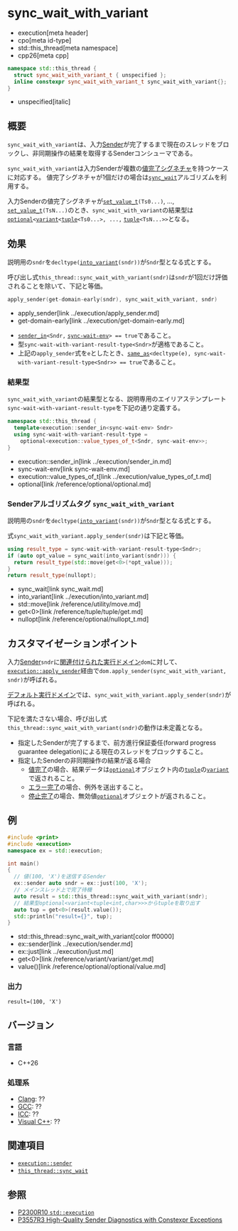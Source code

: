 # sync_wait_with_variant
* execution[meta header]
* cpo[meta id-type]
* std::this_thread[meta namespace]
* cpp26[meta cpp]

```cpp
namespace std::this_thread {
  struct sync_wait_with_variant_t { unspecified };
  inline constexpr sync_wait_with_variant_t sync_wait_with_variant{};
}
```
* unspecified[italic]

## 概要
`sync_wait_with_variant`は、入力[Sender](../execution/sender.md)が完了するまで現在のスレッドをブロックし、非同期操作の結果を取得するSenderコンシューマである。

`sync_wait_with_variant`は入力Senderが複数の[値完了シグネチャ](../execution/set_value.md)を持つケースに対応する。
値完了シグネチャが1個だけの場合は[`sync_wait`](sync_wait.md)アルゴリズムを利用する。


入力Senderの値完了シグネチャが[`set_value_t`](../execution/set_value.md)`(Ts0...)`, ..., [`set_value_t`](../execution/set_value.md)`(TsN...)`のとき、`sync_wait_with_variant`の結果型は[`optional`](/reference/optional/optional.md)`<`[`variant`](/reference/variant/variant.md)`<`[`tuple`](/reference/tuple/tuple.md)`<Ts0...>, ...,` [`tuple`](/reference/tuple/tuple.md)`<TsN...>>`となる。


## 効果
説明用の`sndr`を`decltype(`[`into_variant`](../execution/into_variant.md)`(sndr))`が`Sndr`型となる式とする。

呼び出し式`this_thread::sync_wait_with_variant(sndr)`は`sndr`が1回だけ評価されることを除いて、下記と等価。

```cpp
apply_sender(get-domain-early(sndr), sync_wait_with_variant, sndr)
```
* apply_sender[link ../execution/apply_sender.md]
* get-domain-early[link ../execution/get-domain-early.md]

- [`sender_in`](../execution/sender_in.md)`<Sndr,` [`sync-wait-env`](sync-wait-env.md)`> == true`であること。
- 型`sync-wait-with-variant-result-type<Sndr>`が適格であること。
- 上記の`apply_sender`式を`e`としたとき、[`same_as`](/reference/concepts/same_as.md)`<decltype(e), sync-wait-with-variant-result-type<Sndr>> == true`であること。


### 結果型
`sync_wait_with_variant`の結果型となる、説明専用のエイリアステンプレート`sync-wait-with-variant-result-type`を下記の通り定義する。

```cpp
namespace std::this_thread {
  template<execution::sender_in<sync-wait-env> Sndr>
  using sync-wait-with-variant-result-type =
    optional<execution::value_types_of_t<Sndr, sync-wait-env>>;
}
```
* execution::sender_in[link ../execution/sender_in.md]
* sync-wait-env[link sync-wait-env.md]
* execution::value_types_of_t[link ../execution/value_types_of_t.md]
* optional[link /reference/optional/optional.md]


### Senderアルゴリズムタグ `sync_wait_with_variant`
説明用の`sndr`を`decltype(`[`into_variant`](../execution/into_variant.md)`(sndr))`が`Sndr`型となる式とする。

式`sync_wait_with_variant.apply_sender(sndr)`は下記と等価。

```cpp
using result_type = sync-wait-with-variant-result-type<Sndr>;
if (auto opt_value = sync_wait(into_variant(sndr))) {
  return result_type(std::move(get<0>(*opt_value)));
}
return result_type(nullopt);
```
* sync_wait[link sync_wait.md]
* into_variant[link ../execution/into_variant.md]
* std::move[link /reference/utility/move.md]
* get<0>[link /reference/tuple/tuple/get.md]
* nullopt[link /reference/optional/nullopt_t.md]


## カスタマイゼーションポイント
入力[Sender](../execution/sender.md)`sndr`に[関連付けられた実行ドメイン](../execution/get-domain-early.md)`dom`に対して、
[`execution::apply_sender`](../execution/apply_sender.md)経由で`dom.apply_sender(sync_wait_with_variant, sndr)`が呼ばれる。

[デフォルト実行ドメイン](../execution/default_domain.md)では、`sync_wait_with_variant.apply_sender(sndr)`が呼ばれる。

下記を満たさない場合、呼び出し式`this_thread::sync_wait_with_variant(sndr)`の動作は未定義となる。

- 指定したSenderが完了するまで、前方進行保証委任(forward progress guarantee delegation)による現在のスレッドをブロックすること。
- 指定したSenderの非同期操作の結果が返る場合
    - [値完了](../execution/set_value.md)の場合、結果データは[`optional`](/reference/optional/optional.md)オブジェクト内の[`tuple`](/reference/tuple/tuple.md)の[`variant`](/reference/variant/variant.md)で返されること。
    - [エラー完了](../execution/set_error.md)の場合、例外を送出すること。
    - [停止完了](../execution/set_stopped.md)の場合、無効値[`optional`](/reference/optional/optional.md)オブジェクトが返されること。


## 例
```cpp
#include <print>
#include <execution>
namespace ex = std::execution;

int main()
{
  // 値(100, 'X')を送信するSender
  ex::sender auto sndr = ex::just(100, 'X');
  // メインスレッド上で完了待機
  auto result = std::this_thread::sync_wait_with_variant(sndr);
  // 結果型optional<variant<tuple<int,char>>>からtupleを取り出す
  auto tup = get<0>(result.value());
  std::println("result={}", tup);
}
```
* std::this_thread::sync_wait_with_variant[color ff0000]
* ex::sender[link ../execution/sender.md]
* ex::just[link ../execution/just.md]
* get<0>[link /reference/variant/variant/get.md]
* value()[link /reference/optional/optional/value.md]

### 出力
```
result=(100, 'X')
```


## バージョン
### 言語
- C++26

### 処理系
- [Clang](/implementation.md#clang): ??
- [GCC](/implementation.md#gcc): ??
- [ICC](/implementation.md#icc): ??
- [Visual C++](/implementation.md#visual_cpp): ??


## 関連項目
- [`execution::sender`](../execution/sender.md)
- [`this_thread::sync_wait`](sync_wait.md)


## 参照
- [P2300R10 `std::execution`](https://www.open-std.org/jtc1/sc22/wg21/docs/papers/2024/p2300r10.html)
- [P3557R3 High-Quality Sender Diagnostics with Constexpr Exceptions](https://www.open-std.org/jtc1/sc22/wg21/docs/papers/2025/p3557r3.html)
